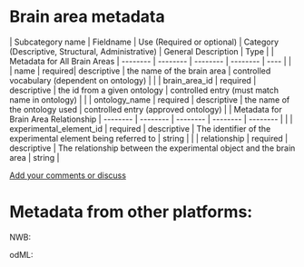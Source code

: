 # Brain area metadata

| Subcategory name	| Fieldname |	Use (Required or optional) |	Category (Descriptive, Structural, Administrative)	| General Description |	Type |
| Metadata for All Brain Areas | -------- |	-------- |	--------	| -------- | ---- |
| | name	   |   required| 	descriptive | the name of the brain area | controlled vocabulary (dependent on ontology) |
| | brain_area_id | required	| descriptive |	the id from a given ontology	| controlled entry (must match name in ontology) |
| | ontology_name	| required	| descriptive |	the name of the ontology used	| controlled entry (approved ontology) |
| Metadata for Brain Area Relationship | -------- |	-------- | --------	| -------- | -------- |
| | experimental_element_id	| required	| descriptive |	The identifier of the experimental element being referred to	| string |
| | relationship	| required	| descriptive |	The relationship between the experimental object and the brain area	| string |



[Add your comments or discuss](https://github.com/VH-Lab/neuroscienceexperimentalmetadata/issues/2)

# Metadata from other platforms:

NWB:

odML: 
